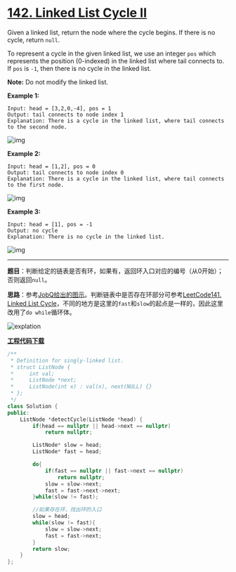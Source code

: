 # [142. Linked List Cycle II](https://leetcode.com/problems/linked-list-cycle-ii/)

Given a linked list, return the node where the cycle begins. If there is no cycle, return `null`.

To represent a cycle in the given linked list, we use an integer `pos` which represents the position (0-indexed) in the linked list where tail connects to. If `pos` is `-1`, then there is no cycle in the linked list.

**Note:** Do not modify the linked list.

**Example 1:**

```
Input: head = [3,2,0,-4], pos = 1
Output: tail connects to node index 1
Explanation: There is a cycle in the linked list, where tail connects to the second node.
```

![img](https://assets.leetcode.com/uploads/2018/12/07/circularlinkedlist.png)

**Example 2:**

```
Input: head = [1,2], pos = 0
Output: tail connects to node index 0
Explanation: There is a cycle in the linked list, where tail connects to the first node.
```

![img](https://assets.leetcode.com/uploads/2018/12/07/circularlinkedlist_test2.png)

**Example 3:**

```
Input: head = [1], pos = -1
Output: no cycle
Explanation: There is no cycle in the linked list.
```

![img](https://assets.leetcode.com/uploads/2018/12/07/circularlinkedlist_test3.png)

-----

**题目**：判断给定的链表是否有环，如果有，返回环入口对应的编号（从0开始）；否则返回`null`。

**思路**：参考[JobQ给出的图示](https://leetcode.com/problems/linked-list-cycle-ii/discuss/44793/O(n)-solution-by-using-two-pointers-without-change-anything/216046)。判断链表中是否存在环部分可参考[LeetCode141. Linked List Cycle](https://blog.csdn.net/grllery/article/details/87986072)，不同的地方是这里的`fast`和`slow`的起点是一样的，因此这里改用了`do while`循环体。

![explation](https://ws4.sinaimg.cn/large/006tNbRwly1fys0mm3y1lj31bd0u01kx.jpg)

[**工程代码下载**](https://github.com/shenkh/leetcode)

```cpp
/**
 * Definition for singly-linked list.
 * struct ListNode {
 *     int val;
 *     ListNode *next;
 *     ListNode(int x) : val(x), next(NULL) {}
 * };
 */
class Solution {
public:
    ListNode *detectCycle(ListNode *head) {
        if(head == nullptr || head->next == nullptr)
            return nullptr;

        ListNode* slow = head;
        ListNode* fast = head;

        do{
            if(fast == nullptr || fast->next == nullptr)
                return nullptr;
            slow = slow->next;
            fast = fast->next->next;
        }while(slow != fast);

        //如果存在环，找出环的入口
        slow = head;
        while(slow != fast){
            slow = slow->next;
            fast = fast->next;
        }
        return slow;
    }
};
```
